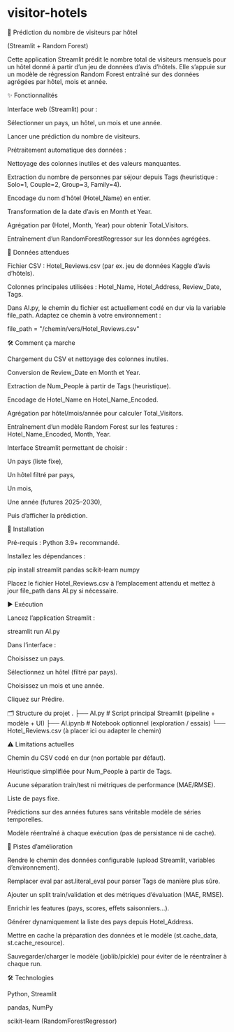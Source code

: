 # visitor-hotels
🏨 Prédiction du nombre de visiteurs par hôtel

(Streamlit + Random Forest)

Cette application Streamlit prédit le nombre total de visiteurs mensuels pour un hôtel donné à partir d’un jeu de données d’avis d’hôtels.
Elle s’appuie sur un modèle de régression Random Forest entraîné sur des données agrégées par hôtel, mois et année.

✨ Fonctionnalités

Interface web (Streamlit) pour :

Sélectionner un pays, un hôtel, un mois et une année.

Lancer une prédiction du nombre de visiteurs.

Prétraitement automatique des données :

Nettoyage des colonnes inutiles et des valeurs manquantes.

Extraction du nombre de personnes par séjour depuis Tags
(heuristique : Solo=1, Couple=2, Group=3, Family=4).

Encodage du nom d’hôtel (Hotel_Name) en entier.

Transformation de la date d’avis en Month et Year.

Agrégation par (Hotel, Month, Year) pour obtenir Total_Visitors.

Entraînement d’un RandomForestRegressor sur les données agrégées.

📂 Données attendues

Fichier CSV : Hotel_Reviews.csv (par ex. jeu de données Kaggle d’avis d’hôtels).

Colonnes principales utilisées : Hotel_Name, Hotel_Address, Review_Date, Tags.

Dans AI.py, le chemin du fichier est actuellement codé en dur via la variable file_path.
Adaptez ce chemin à votre environnement :

file_path = "/chemin/vers/Hotel_Reviews.csv"

🛠️ Comment ça marche

Chargement du CSV et nettoyage des colonnes inutiles.

Conversion de Review_Date en Month et Year.

Extraction de Num_People à partir de Tags (heuristique).

Encodage de Hotel_Name en Hotel_Name_Encoded.

Agrégation par hôtel/mois/année pour calculer Total_Visitors.

Entraînement d’un modèle Random Forest sur les features :
Hotel_Name_Encoded, Month, Year.

Interface Streamlit permettant de choisir :

Un pays (liste fixe),

Un hôtel filtré par pays,

Un mois,

Une année (futures 2025–2030),

Puis d’afficher la prédiction.

🚀 Installation

Pré-requis : Python 3.9+ recommandé.

Installez les dépendances :

pip install streamlit pandas scikit-learn numpy


Placez le fichier Hotel_Reviews.csv à l’emplacement attendu et mettez à jour file_path dans AI.py si nécessaire.

▶️ Exécution

Lancez l’application Streamlit :

streamlit run AI.py


Dans l’interface :

Choisissez un pays.

Sélectionnez un hôtel (filtré par pays).

Choisissez un mois et une année.

Cliquez sur Prédire.

🗂️ Structure du projet
.
├── AI.py          # Script principal Streamlit (pipeline + modèle + UI)
├── AI.ipynb       # Notebook optionnel (exploration / essais)
└── Hotel_Reviews.csv (à placer ici ou adapter le chemin)

⚠️ Limitations actuelles

Chemin du CSV codé en dur (non portable par défaut).

Heuristique simplifiée pour Num_People à partir de Tags.

Aucune séparation train/test ni métriques de performance (MAE/RMSE).

Liste de pays fixe.

Prédictions sur des années futures sans véritable modèle de séries temporelles.

Modèle réentraîné à chaque exécution (pas de persistance ni de cache).

🔮 Pistes d’amélioration

Rendre le chemin des données configurable (upload Streamlit, variables d’environnement).

Remplacer eval par ast.literal_eval pour parser Tags de manière plus sûre.

Ajouter un split train/validation et des métriques d’évaluation (MAE, RMSE).

Enrichir les features (pays, scores, effets saisonniers…).

Générer dynamiquement la liste des pays depuis Hotel_Address.

Mettre en cache la préparation des données et le modèle (st.cache_data, st.cache_resource).

Sauvegarder/charger le modèle (joblib/pickle) pour éviter de le réentraîner à chaque run.

🛠️ Technologies

Python, Streamlit

pandas, NumPy

scikit-learn (RandomForestRegressor)
